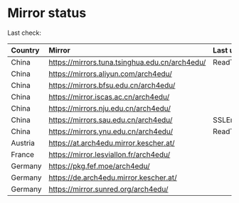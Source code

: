 <script src="./time.js"></script>
# Mirror status
Last check: <script type="text/javascript">localize(1687053403.9887798);</script>

|Country|Mirror|Last update|
|:------|:-----|:----------|
|China|https://mirrors.tuna.tsinghua.edu.cn/arch4edu/|ReadTimeout|
|China|https://mirrors.aliyun.com/arch4edu/|<script type="text/javascript">localize(1686983532);</script>|
|China|https://mirrors.bfsu.edu.cn/arch4edu/|<script type="text/javascript">localize(1686983532);</script>|
|China|https://mirror.iscas.ac.cn/arch4edu/|<script type="text/javascript">localize(1687026465);</script>|
|China|https://mirrors.nju.edu.cn/arch4edu/|<script type="text/javascript">localize(1686940574);</script>|
|China|https://mirrors.sau.edu.cn/arch4edu/|SSLError|
|China|https://mirrors.ynu.edu.cn/arch4edu/|ReadTimeout|
|Austria|https://at.arch4edu.mirror.kescher.at/|<script type="text/javascript">localize(1687026465);</script>|
|France|https://mirror.lesviallon.fr/arch4edu/|<script type="text/javascript">localize(1687026465);</script>|
|Germany|https://pkg.fef.moe/arch4edu/|<script type="text/javascript">localize(1687026465);</script>|
|Germany|https://de.arch4edu.mirror.kescher.at/|<script type="text/javascript">localize(1687026465);</script>|
|Germany|https://mirror.sunred.org/arch4edu/|<script type="text/javascript">localize(1687026465);</script>|

<script src="./tablefilter/tablefilter.js"></script>
<script src="./table.js"></script>